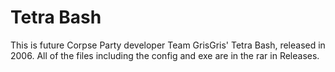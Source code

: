 # Tetra Bash
This is future Corpse Party developer Team GrisGris' Tetra Bash, released in 2006.
All of the files including the config and exe are in the rar in Releases.
